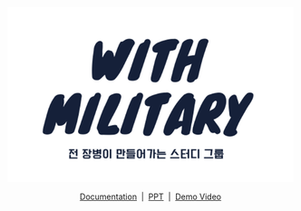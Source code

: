 <p align="center"><a href="#">
<img src="https://github.com/SungjunIm/feature/blob/main/images/LOGO_1.png"></a> 
</p>

<p align="center">
    <a href="https://docs.codesquare.space">Documentation</a>&nbsp;&nbsp;|&nbsp;&nbsp;<a href="https://github.com/osamhack2020/WEB_CodeSquare_AmongUs/tree/master/PPT">PPT</a>&nbsp;&nbsp;|&nbsp;&nbsp;<a href="https://youtu.be/ilhsXxxd2V0">Demo Video</a>

</p>
